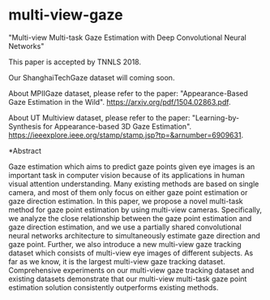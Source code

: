 # multi-view-gaze

"Multi-view Multi-task Gaze Estimation with Deep Convolutional Neural Networks"

This paper is accepted by TNNLS 2018.

Our ShanghaiTechGaze dataset will coming soon.

About MPIIGaze dataset, please refer to the paper: "Appearance-Based Gaze Estimation in the Wild". https://arxiv.org/pdf/1504.02863.pdf.

About UT Multiview dataset, please refer to the paper: "Learning-by-Synthesis for Appearance-based 3D Gaze Estimation". https://ieeexplore.ieee.org/stamp/stamp.jsp?tp=&arnumber=6909631.

*Abstract

Gaze estimation which aims to predict gaze points given eye images is an important task in computer vision because of its applications in human visual attention understanding. Many existing methods are based on single camera, and most of them only focus on either gaze point estimation or gaze direction estimation. In this paper, we propose a novel multi-task method for gaze point estimation by using multi-view cameras. Specifically, we analyze the close relationship between the gaze point estimation and gaze direction estimation, and we use a partially shared convolutional neural networks architecture to simultaneously estimate gaze direction and gaze point. Further, we also introduce a new multi-view gaze tracking dataset which consists of multi-view eye images of different subjects. As far as we know, it is the largest multi-view gaze tracking dataset. Comprehensive experiments on our multi-view gaze tracking dataset and existing datasets demonstrate that our multi-view multi-task gaze point estimation solution consistently outperforms existing methods.
